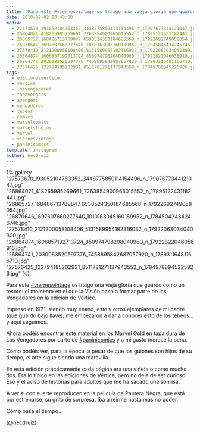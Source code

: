 ```yaml
---
title: "Para este #viernesvintage os traigo una vieja gloria que guardo como un tesoro: el momento en el que la Visión pasó a formar parte de los Vengadores en la edición de Vértice"
date: 2018-02-02 23:43:00
media: 
  - 27573670_193052104763352_3448775850114154496_n_17907677344121047.jpg
  - 26864021_418265985269661_7263854900965015552_n_17895122431182441.jpg
  - 26865727_168486713789847_6538524350184685568_n_17922692749058054.jpg
  - 26870646_1697607660277640_1010163045160189952_n_17845043434246746.jpg
  - 27578410_2121200058108406_5131589954182316032_n_17922063034040300.jpg
  - 26864874_1606857192713724_850974798208040960_n_17922822046058916.jpg
  - 26864741_2030083520597376_7458895842687057920_n_17893116481166710.jpg
  - 27576425_122794185202931_8511781271137943552_n_17849788945225926.jpg
tags: 
  - edicionesvertice
  - vertice
  - losvengadores
  - theavengers
  - avengers
  - vengadores
  - tebeos
  - comics
  - marvelcomics
  - marvelstudios
  - marvel
  - viernesvintage
  - paninicomics
template: instagram
author: hecdruiz
---
```


{% gallery "27573670_193052104763352_3448775850114154496_n_17907677344121047.jpg" "26864021_418265985269661_7263854900965015552_n_17895122431182441.jpg" "26865727_168486713789847_6538524350184685568_n_17922692749058054.jpg" "26870646_1697607660277640_1010163045160189952_n_17845043434246746.jpg" "27578410_2121200058108406_5131589954182316032_n_17922063034040300.jpg" "26864874_1606857192713724_850974798208040960_n_17922822046058916.jpg" "26864741_2030083520597376_7458895842687057920_n_17893116481166710.jpg" "27576425_122794185202931_8511781271137943552_n_17849788945225926.jpg" %}

Para este [#viernesvintage](/etiquetas/viernesvintage) os traigo una vieja gloria que guardo como un tesoro: el momento en el que la Visión pasó a formar parte de los Vengadores en la edición de Vértice.

Impreso en 1971, siendo muy enano, este y otros ejemplares de mi padre (que guardo bajo llave), me empezaron a dar a conocer esto de los tebeos... y aquí seguimos.

Ahora podéis encontrar este material en los Marvel Gold en tapa dura de Los Vengadores por parte de [#paninicomics](/etiquetas/paninicomics) y a mi gusto merece la pena.

Como podéis ver, para la época, a pesar de que los guiones son hijos de su tiempo, el arte sigue siendo una maravilla.

En esta edición prácticamente cada página era una viñeta o como mucho dos. Era lo típico en las ediciones de Vértice, pero no deja de ser curioso. Eso y el aviso de historias para adultos que me ha sacado una sonrisa.

A ver si con suerte reproducen en la pelicula de Pantera Negra, que está por estrenarse, su grito de sorpresa. Iba a reírme hasta más no poder.

Cómo pasa el tiempo...

([@hecdruiz](https://instagram.com/hecdruiz))
